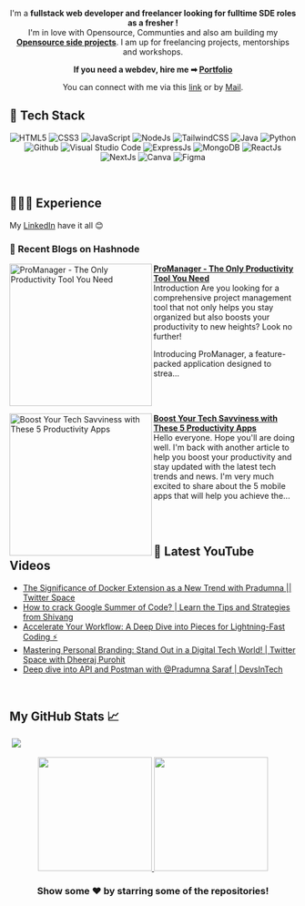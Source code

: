 <!-- ---
<div align="center">
	<a href="http://susmitadey.vercel.app/" target="_blank">
		<img src="images/github-profile-banner.png" alt="banner-img" height="50%" width="90%" />
	</a>
</div>
<br/> -->

<div align="center">

I'm a **fullstack web developer and freelancer looking for fulltime SDE roles as a fresher !** 
<br>
I'm in love with Opensource, Communties and also am building my **[Opensource side projects](https://github.com/Susmita-Dey?tab=repositories)**. I am up for freelancing projects, mentorships and workshops.

**If you need a webdev, hire me ➡ [Portfolio](https://susmitadey.vercel.app/)**

You can connect with me via this [link](https://susmitadey.bio.link) or by [Mail](mailto:susmitadeywork@gmail.com).
</div>

<!-- ---
<h2>📫 How to reach me:</h2> <br>
<div align="center">
<a href="mailto:susmitadey475@gmail.com" target="_blank"><img src="images/official-gmail-icon.svg" alt="Gmail Logo" width="50"></a>&emsp;
<a href="https://www.linkedin.com/in/susmita-dey-15a15a210/" target="_blank"><img src="images/linkedin-icon-2.svg" alt="LinkedIn Logo" width="50"></a>&emsp;
<a href="https://twitter.com/its_SusmitaDey" target="_blank"><img src="images/twitter-6.svg" alt="Twitter Logo" width="80"></a>&emsp;
<a href="https://discord.gg/g7FmxB9uZp" target="_blank"><img src="images/discord-6.svg" alt="Discord Logo" width="60"></a>&emsp;
<a href="https://www.youtube.com/channel/UCsuzc8lqAbgUYo4yzpjtfSw" target="_blank"><img src="images/youtube-3.svg" alt="YouTube Logo" width="60"></a>&emsp;
<a href="https://dev.to/susmitadey"><img src="images/Dev.to image.png" alt="Dev.to Icon" width="70"></a>&emsp;&emsp; 
</div> -->

<!-- --- -->

<h2> 🥞 Tech Stack</h2>
<p align="center">
<img alt="HTML5" src="https://img.shields.io/badge/html5-%23fca9ae.svg?style=for-the-badge&logo=html5&logoColor=140200"/>
<img alt="CSS3" src="https://img.shields.io/badge/css3-%23ffd2ce.svg?style=for-the-badge&logo=css3&logoColor=140200"/>
<img alt="JavaScript" src="https://img.shields.io/badge/javascript-%23e4626b.svg?style=for-the-badge&logo=javascript&logoColor=%23F7DF1E"/>
<img alt="NodeJs" src="https://img.shields.io/badge/node.js-%23f2ca61.svg?style=for-the-badge&logo=node.js&logoColor=%FFFFFF"/>
<img alt="TailwindCSS" src="https://img.shields.io/badge/tailwind css-%23fca9ae.svg?style=for-the-badge&logo=tailwind-css&logoColor=140200"/>
<img alt="Java" src="https://img.shields.io/badge/java-%23e4626b.svg?style=for-the-badge&logo=java&logoColor=140200"/>
<img alt="Python" src="https://img.shields.io/badge/python-%23fca9ae.svg?style=for-the-badge&logo=python&logoColor=140200"/>
<!-- <img alt="Solidity" src="https://img.shields.io/badge/solidity-%23fca9ae.svg?style=for-the-badge&logo=solidity&logoColor=000325"/> -->
<img alt="Github" src="https://img.shields.io/badge/github-%23e4626b.svg?style=for-the-badge&logo=github&logoColor=140200"/>
<img alt="Visual Studio Code" src="https://img.shields.io/badge/Visual Studio Code-f2ca61.svg?style=for-the-badge&logo=visual-studio-code&logoColor=140200"/>
<img alt="ExpressJs" src="https://img.shields.io/badge/express.js-%23ffd2ce.svg?style=for-the-badge&logo=express&logoColor=140200"/>
<img alt="MongoDB" src="https://img.shields.io/badge/mongodb-%23ffd2ce.svg?style=for-the-badge&logo=mongodb&logoColor=140200" />
<img alt="ReactJs" src="https://img.shields.io/badge/react-f2ca61.svg?style=for-the-badge&logo=react&logoColor=140200"/>
<img alt="NextJs" src="https://img.shields.io/badge/next.js-%23fca9ae.svg?style=for-the-badge&logo=next.js&logoColor=140200" />
<img alt="Canva" src="https://img.shields.io/badge/Canva-f2ca61.svg?style=for-the-badge&logo=canva&logoColor=140200"/>
<img alt="Figma" src="https://img.shields.io/badge/figma-%23e4626b.svg?style=for-the-badge&logo=figma&logoColor=140200" />
  </p>
<br>

## 👩🏻‍💻 Experience
My [LinkedIn](https://www.linkedin.com/in/susmitacodes/details/experience/) have it all 😊
<br>
<!-- --- -->

### 📙 Recent Blogs on Hashnode

<p align="left">
<a href="https://susmitadey.hashnode.dev//promanager-the-only-productivity-tool-you-need" title="ProManager - The Only Productivity Tool You Need"><img src="https://cdn.hashnode.com/res/hashnode/image/upload/v1686584734957/ea465367-3388-49e2-80ce-8f632e2f6eb7.png" alt="ProManager - The Only Productivity Tool You Need" width="250px" align="left" /></a>
<a href="https://susmitadey.hashnode.dev//promanager-the-only-productivity-tool-you-need" title="ProManager - The Only Productivity Tool You Need"><strong>ProManager - The Only Productivity Tool You Need</strong></a>
<br/> Introduction
Are you looking for a comprehensive project management tool that not only helps you stay organized but also boosts your productivity to new heights? Look no further!

Introducing ProManager, a feature-packed application designed to strea... </p> <br/> <br/>
<p align="left">
<a href="https://susmitadey.hashnode.dev//boost-your-tech-savviness-with-these-5-productivity-apps" title="Boost Your Tech Savviness with These 5 Productivity Apps"><img src="https://cdn.hashnode.com/res/hashnode/image/stock/unsplash/TSJqQCN4RKA/upload/7f5995d728741728ff8c0888c90d3607.jpeg" alt="Boost Your Tech Savviness with These 5 Productivity Apps" width="250px" align="left" /></a>
<a href="https://susmitadey.hashnode.dev//boost-your-tech-savviness-with-these-5-productivity-apps" title="Boost Your Tech Savviness with These 5 Productivity Apps"><strong>Boost Your Tech Savviness with These 5 Productivity Apps</strong></a>
<br/> Hello everyone. Hope you'll are doing well. I'm back with another article to help you boost your productivity and stay updated with the latest tech trends and news. I'm very much excited to share about the 5 mobile apps that will help you achieve the... </p> <br/> <br/>

## 🎥 Latest YouTube Videos

<!-- YOUTUBE-VIDEOS-LIST:START -->
- [The Significance of Docker Extension as a New Trend with Pradumna || Twitter Space](https://www.youtube.com/watch?v=4v_4eqLK7fw)
- [How to crack Google Summer of Code? | Learn the Tips and Strategies from Shivang](https://www.youtube.com/watch?v=uccf_qCP3Pc)
- [Accelerate Your Workflow: A Deep Dive into Pieces for Lightning-Fast Coding ⚡](https://www.youtube.com/watch?v=akFf4m_YRGA)
- [Mastering Personal Branding: Stand Out in a Digital Tech World! | Twitter Space with Dheeraj Purohit](https://www.youtube.com/watch?v=MxYxjDbRzQ0)
- [Deep dive into API and Postman with @Pradumna Saraf | DevsInTech](https://www.youtube.com/watch?v=JoQIiSlQx2Q)
<!-- YOUTUBE-VIDEOS-LIST:END -->

<br/>

## My GitHub Stats 📈
&nbsp;![](https://komarev.com/ghpvc/?username=Susmita-Dey&color=brightgreen)

<p align="center">
<a href="https://github.com/Susmita-Dey">
   <img height="200em" src="https://github-readme-stats.vercel.app/api?username=Susmita-Dey&count_private=true&show_icons=true&bg_color=000325&text_color=ffffff&title_color=gold&border_color=ffd2ce&icon_color=e4626b" />
  <img height="200em" src="https://github-readme-stats-eight-theta.vercel.app/api/top-langs/?username=Susmita-Dey&bg_color=000325&text_color=ffffff&title_color=gold&border_color=ffd2ce&icon_color=e4626b&layout=compact&langs_count=10&exclude_repo=gamebase&hide=objective-c,c,java" />
</a>
</p>

<h3 align="center">Show some ❤️ by starring some of the repositories!</h3>

<!-- [![Susmita-Dey's GitHub | Stats](https://stats.quine.sh/Susmita-Dey/github?theme=dark)](https://quine.sh?utm_source=widgets&utm_campaign=Susmita-Dey) -->
<!-- [![@susmitadey's Holopin board](https://holopin.me/susmitadey)](https://holopin.io/@susmitadey) -->
